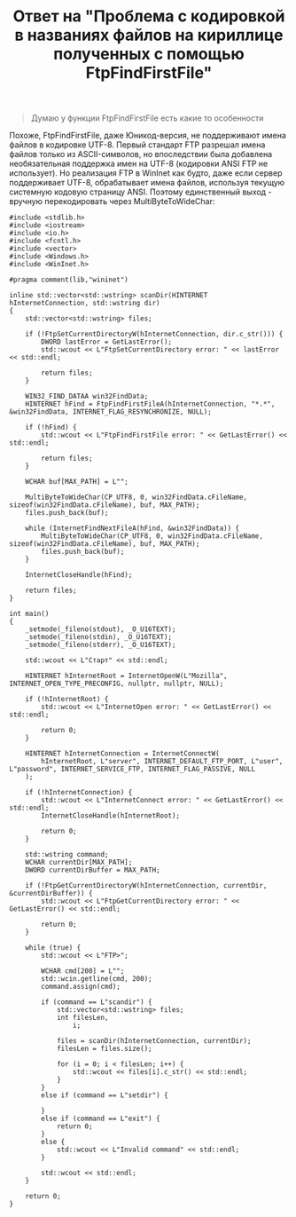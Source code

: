 ﻿---
title: "Ответ на \"Проблема с кодировкой в названиях файлов на кириллице полученных с помощью FtpFindFirstFile\""
se.owner.user_id: 240512
se.owner.display_name: "MSDN.WhiteKnight"
se.owner.link: "https://ru.stackoverflow.com/users/240512/msdn-whiteknight"
se.answer_id: 1148428
se.question_id: 969677
se.post_type: answer
se.is_accepted: False
---
<blockquote>
<p>Думаю у функции FtpFindFirstFile есть какие то особенности</p>
</blockquote>
<p>Похоже, FtpFindFirstFile, даже Юникод-версия, не поддерживают имена файлов в кодировке UTF-8. Первый стандарт FTP разрешал имена файлов только из ASCII-символов, но впоследствии была добавлена необязательная поддержка имен на UTF-8 (кодировки ANSI FTP не использует). Но реализация FTP в WinInet как будто, даже если сервер поддерживает UTF-8, обрабатывает имена файлов, используя текущую системную кодовую страницу ANSI. Поэтому единственный выход - вручную перекодировать через MultiByteToWideChar:</p>

<pre><code>#include &lt;stdlib.h&gt;
#include &lt;iostream&gt;
#include &lt;io.h&gt;
#include &lt;fcntl.h&gt;
#include &lt;vector&gt;
#include &lt;Windows.h&gt;
#include &lt;WinInet.h&gt;

#pragma comment(lib,&quot;wininet&quot;)

inline std::vector&lt;std::wstring&gt; scanDir(HINTERNET hInternetConnection, std::wstring dir)
{
    std::vector&lt;std::wstring&gt; files;

    if (!FtpSetCurrentDirectoryW(hInternetConnection, dir.c_str())) {
        DWORD lastError = GetLastError();
        std::wcout &lt;&lt; L&quot;FtpSetCurrentDirectory error: &quot; &lt;&lt; lastError &lt;&lt; std::endl;

        return files;
    }

    WIN32_FIND_DATAA win32FindData;
    HINTERNET hFind = FtpFindFirstFileA(hInternetConnection, &quot;*.*&quot;, &amp;win32FindData, INTERNET_FLAG_RESYNCHRONIZE, NULL);

    if (!hFind) {
        std::wcout &lt;&lt; L&quot;FtpFindFirstFile error: &quot; &lt;&lt; GetLastError() &lt;&lt; std::endl;

        return files;
    }

    WCHAR buf[MAX_PATH] = L&quot;&quot;;

    MultiByteToWideChar(CP_UTF8, 0, win32FindData.cFileName, sizeof(win32FindData.cFileName), buf, MAX_PATH);
    files.push_back(buf);

    while (InternetFindNextFileA(hFind, &amp;win32FindData)) {
        MultiByteToWideChar(CP_UTF8, 0, win32FindData.cFileName, sizeof(win32FindData.cFileName), buf, MAX_PATH);
        files.push_back(buf);
    }

    InternetCloseHandle(hFind);

    return files;
}

int main()
{   
    _setmode(_fileno(stdout), _O_U16TEXT);
    _setmode(_fileno(stdin), _O_U16TEXT);
    _setmode(_fileno(stderr), _O_U16TEXT);

    std::wcout &lt;&lt; L&quot;Старт&quot; &lt;&lt; std::endl;    

    HINTERNET hInternetRoot = InternetOpenW(L&quot;Mozilla&quot;, INTERNET_OPEN_TYPE_PRECONFIG, nullptr, nullptr, NULL);

    if (!hInternetRoot) {
        std::wcout &lt;&lt; L&quot;InternetOpen error: &quot; &lt;&lt; GetLastError() &lt;&lt; std::endl;

        return 0;
    }

    HINTERNET hInternetConnection = InternetConnectW(
        hInternetRoot, L&quot;server&quot;, INTERNET_DEFAULT_FTP_PORT, L&quot;user&quot;, L&quot;password&quot;, INTERNET_SERVICE_FTP, INTERNET_FLAG_PASSIVE, NULL
    );

    if (!hInternetConnection) {
        std::wcout &lt;&lt; L&quot;InternetConnect error: &quot; &lt;&lt; GetLastError() &lt;&lt; std::endl;
        InternetCloseHandle(hInternetRoot);

        return 0;
    }

    std::wstring command;
    WCHAR currentDir[MAX_PATH];
    DWORD currentDirBuffer = MAX_PATH;

    if (!FtpGetCurrentDirectoryW(hInternetConnection, currentDir, &amp;currentDirBuffer)) {
        std::wcout &lt;&lt; L&quot;FtpGetCurrentDirectory error: &quot; &lt;&lt; GetLastError() &lt;&lt; std::endl;

        return 0;
    }
    
    while (true) {
        std::wcout &lt;&lt; L&quot;FTP&gt;&quot;;

        WCHAR cmd[200] = L&quot;&quot;;
        std::wcin.getline(cmd, 200);
        command.assign(cmd);        

        if (command == L&quot;scandir&quot;) {
            std::vector&lt;std::wstring&gt; files;
            int filesLen,
                i;

            files = scanDir(hInternetConnection, currentDir);
            filesLen = files.size();

            for (i = 0; i &lt; filesLen; i++) {
                std::wcout &lt;&lt; files[i].c_str() &lt;&lt; std::endl;
            }
        }
        else if (command == L&quot;setdir&quot;) {

        }
        else if (command == L&quot;exit&quot;) {
            return 0;
        }
        else {
            std::wcout &lt;&lt; L&quot;Invalid command&quot; &lt;&lt; std::endl;
        }

        std::wcout &lt;&lt; std::endl;
    }

    return 0;
}
</code></pre>
